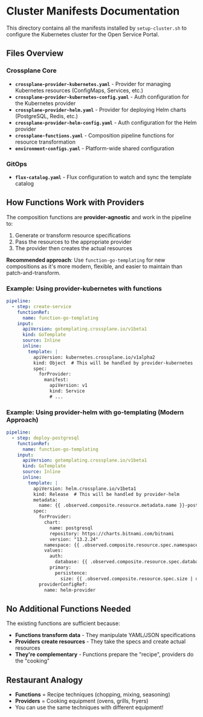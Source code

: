 # Cluster Manifests Documentation

This directory contains all the manifests installed by `setup-cluster.sh` to configure the Kubernetes cluster for the Open Service Portal.

## Files Overview

### Crossplane Core
- **`crossplane-provider-kubernetes.yaml`** - Provider for managing Kubernetes resources (ConfigMaps, Services, etc.)
- **`crossplane-provider-kubernetes-config.yaml`** - Auth configuration for the Kubernetes provider
- **`crossplane-provider-helm.yaml`** - Provider for deploying Helm charts (PostgreSQL, Redis, etc.)
- **`crossplane-provider-helm-config.yaml`** - Auth configuration for the Helm provider
- **`crossplane-functions.yaml`** - Composition pipeline functions for resource transformation
- **`environment-configs.yaml`** - Platform-wide shared configuration

### GitOps
- **`flux-catalog.yaml`** - Flux configuration to watch and sync the template catalog

## How Functions Work with Providers

The composition functions are **provider-agnostic** and work in the pipeline to:
1. Generate or transform resource specifications
2. Pass the resources to the appropriate provider
3. The provider then creates the actual resources

**Recommended approach**: Use `function-go-templating` for new compositions as it's more modern, flexible, and easier to maintain than patch-and-transform.

### Example: Using provider-kubernetes with functions
```yaml
pipeline:
  - step: create-service
    functionRef:
      name: function-go-templating
    input:
      apiVersion: gotemplating.crossplane.io/v1beta1
      kind: GoTemplate
      source: Inline
      inline:
        template: |
          apiVersion: kubernetes.crossplane.io/v1alpha2
          kind: Object  # This will be handled by provider-kubernetes
          spec:
            forProvider:
              manifest:
                apiVersion: v1
                kind: Service
                # ...
```

### Example: Using provider-helm with go-templating (Modern Approach)
```yaml
pipeline:
  - step: deploy-postgresql
    functionRef:
      name: function-go-templating
    input:
      apiVersion: gotemplating.crossplane.io/v1beta1
      kind: GoTemplate
      source: Inline
      inline:
        template: |
          apiVersion: helm.crossplane.io/v1beta1
          kind: Release  # This will be handled by provider-helm
          metadata:
            name: {{ .observed.composite.resource.metadata.name }}-postgresql
          spec:
            forProvider:
              chart:
                name: postgresql
                repository: https://charts.bitnami.com/bitnami
                version: "13.2.24"
              namespace: {{ .observed.composite.resource.spec.namespace }}
              values:
                auth:
                  database: {{ .observed.composite.resource.spec.databaseName }}
                primary:
                  persistence:
                    size: {{ .observed.composite.resource.spec.size | default "10Gi" }}
            providerConfigRef:
              name: helm-provider
```

## No Additional Functions Needed

The existing functions are sufficient because:
- **Functions transform data** - They manipulate YAML/JSON specifications
- **Providers create resources** - They take the specs and create actual resources
- **They're complementary** - Functions prepare the "recipe", providers do the "cooking"

## Restaurant Analogy
- **Functions** = Recipe techniques (chopping, mixing, seasoning)
- **Providers** = Cooking equipment (ovens, grills, fryers)
- You can use the same techniques with different equipment!
